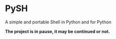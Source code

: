 # PySH
A simple and portable Shell in Python and for Python
 
**The project is in pause, it may be continued or not.**
